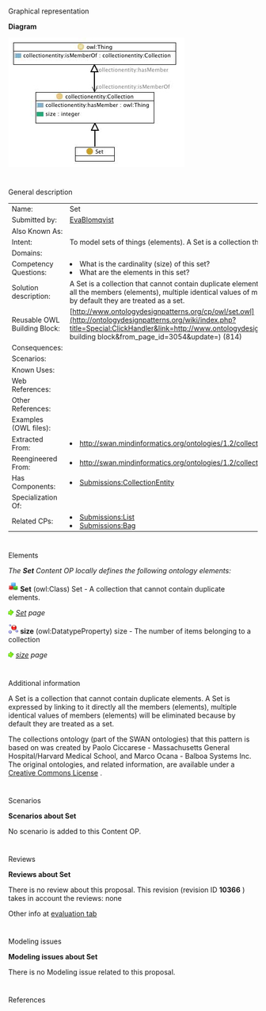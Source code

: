 # 

 Graphical representation



__Diagram__ 





[![Image:Set.jpg](images/1/15/Set.jpg)](../Image/Set.jpg "Image:Set.jpg")





# 

 General description




|  |  |
| --- | --- |
|  Name:  |  Set  |
|  Submitted by:  | [EvaBlomqvist](../User/EvaBlomqvist "User:EvaBlomqvist")  |
|  Also Known As:  |  |
|  Intent:  |  To model sets of things (elements). A Set is a collection that cannot contain duplicate elements.  |
|  Domains:  |  |
|  Competency Questions:  | <li>       What is the cardinality (size) of this set?      </li><li>       What are the elements in this set?      </li> |
|  Solution description:  |  A Set is a collection that cannot contain duplicate elements. A Set is expressed by linking to it directly all the members (elements), multiple identical values of members (elements) will be eliminated because by default they are treated as a set.  |
|  Reusable OWL Building Block:  | [http://www.ontologydesignpatterns.org/cp/owl/set.owl](http://ontologydesignpatterns.org/wiki/index.php?title=Special:ClickHandler&link=http://www.ontologydesignpatterns.org/cp/owl/set.owl&message=OWL building block&from_page_id=3054&update=)  (814)  |
|  Consequences:  |  |
|  Scenarios:  |  |
|  Known Uses:  |  |
|  Web References:  |  |
|  Other References:  |  |
|  Examples (OWL files):  |  |
|  Extracted From:  | <li><a class="external free" href="http://swan.mindinformatics.org/ontologies/1.2/collections.owl" rel="nofollow" title="http://swan.mindinformatics.org/ontologies/1.2/collections.owl">        http://swan.mindinformatics.org/ontologies/1.2/collections.owl       </a></li> |
|  Reengineered From:  | <li><a class="external free" href="http://swan.mindinformatics.org/ontologies/1.2/collections.owl" rel="nofollow" title="http://swan.mindinformatics.org/ontologies/1.2/collections.owl">        http://swan.mindinformatics.org/ontologies/1.2/collections.owl       </a></li> |
|  Has Components:  | <li><a href="Submissions%253ACollectionEntity.html" title="Submissions:CollectionEntity">        Submissions:CollectionEntity       </a></li> |
|  Specialization Of:  |  |
|  Related CPs:  | <li><a href="Submissions%253AList.html" title="Submissions:List">        Submissions:List       </a></li><li><a href="Submissions%253ABag.html" title="Submissions:Bag">        Submissions:Bag       </a></li> |



  





# 

 Elements



_The
 __Set__ 
 Content OP locally defines the following ontology elements:_ 





[![Class](images/thumb/2/27/Class.gif/20px-Class.gif)](../Image/Class.gif "Class")
__Set__ 
 (owl:Class) Set - A collection that cannot contain duplicate elements.
 
[![](images/thumb/8/87/ArrowRight.gif/11px-ArrowRight.gif)](../Image/ArrowRight.gif "ArrowRight.gif")
_[Set](../Submissions/Set/Set "Submissions:Set/Set") 
 page_ 



[![DatatypeProperty](images/thumb/a/a5/DatatypeProperty.gif/20px-DatatypeProperty.gif)](../Image/DatatypeProperty.gif "DatatypeProperty")
__size__ 
 (owl:DatatypeProperty) size - The number of items belonging to a collection
 
[![](images/thumb/8/87/ArrowRight.gif/11px-ArrowRight.gif)](../Image/ArrowRight.gif "ArrowRight.gif")
_[size](../Submissions/Set/size "Submissions:Set/size") 
 page_ 


# 

 Additional information



 A Set is a collection that cannot contain duplicate elements. A Set is expressed by linking to it directly all the members (elements), multiple identical values of members (elements) will be eliminated because by default they are treated as a set.
 



 The collections ontology (part of the SWAN ontologies) that this pattern is based on was created by Paolo Ciccarese - Massachusetts General Hospital/Harvard Medical School, and Marco Ocana - Balboa Systems Inc. The original ontologies, and related information, are available under a
 [Creative Commons License](http://creativecommons.org/licenses/by/1.0/ "http://creativecommons.org/licenses/by/1.0/") 
 .
 



# 

 Scenarios




__Scenarios about Set__ 


 No scenario is added to this Content OP.
 




# 

 Reviews




__Reviews about Set__ 


 There is no review about this proposal.
This revision (revision ID
 __10366__ 
 ) takes in account the reviews: none
 



 Other info at
 [evaluation tab](http://ontologydesignpatterns.org/wiki/index.php?title=Submissions:Set&action=evaluation "http://ontologydesignpatterns.org/wiki/index.php?title=Submissions:Set&action=evaluation") 





  





# 

 Modeling issues




__Modeling issues about Set__ 


 There is no Modeling issue related to this proposal.
 




  





# 

 References